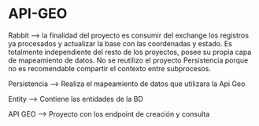 # API-GEO
Rabbit --> la finalidad del proyecto es consumir del exchange los registros ya procesados y actualizar la base con las coordenadas y estado.
           Es totalmente independiente del resto de los proyectos, posee su propia capa de mapeamiento de datos. No se reutilizo el proyecto
           Persistencia porque no es recomendable compartir el contexto entre subprocesos.

Persistencia --> Realiza el mapeamiento de datos que utilizara la Api Geo

Entity --> Contiene las entidades de la BD

API GEO --> Proyecto con los endpoint de creación y consulta
